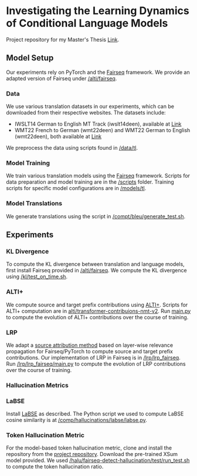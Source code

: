 # Investigating the Learning Dynamics of Conditional Language Models

Project repository for my Master's Thesis [Link](https://www.research-collection.ethz.ch/handle/20.500.11850/697969).

## Model Setup

Our experiments rely on PyTorch and the [Fairseq](https://github.com/facebookresearch/fairseq) framework. We provide an adapted version of Fairseq under [/alti/fairseq](/alti/fairseq).

### Data

We use various translation datasets in our experiments, which can be downloaded from their respective websites. The datasets include:

- IWSLT14 German to English MT Track (iwslt14deen), available at [Link](https://wit3.fbk.eu/2014-01)
- WMT22 French to German (wmt22deen) and WMT22 German to English (wmt22deen), both available at [Link](https://www.statmt.org/wmt22/translation-task.html)

We preprocess the data using scripts found in [/data/tl](/data/tl).

### Model Training

We train various translation models using the [Fairseq](https://github.com/facebookresearch/fairseq) framework. Scripts for data preparation and model training are in the [/scripts](/scripts) folder. Training scripts for specific model configurations are in [/models/tl](/models/tl).

### Model Translations

We generate translations using the script in [/compt/bleu/generate_test.sh](/compt/bleu/generate_test.sh).

## Experiments

### KL Divergence

To compute the KL divergence between translation and language models, first install Fairseq provided in [/alti/fairseq](/alti/fairseq). We compute the KL divergence using [/kl/test_on_time.sh](/kl/test_on_time.sh).

### ALTI+

We compute source and target prefix contributions using [ALTI+](https://github.com/mt-upc/transformer-contributions-nmt). Scripts for ALTI+ computation are in [alti/transformer-contribuions-nmt-v2](/alti/transformer-contribuions-nmt-v2). Run [main.py](/alti/transformer-contribuions-nmt-v2/main.py) to compute the evolution of ALTI+ contributions over the course of training.

### LRP

We adapt a [source attribution method](https://github.com/lena-voita/the-story-of-heads) based on layer-wise relevance propagation for Fairseq/PyTorch to compute source and target prefix contributions. Our implementation of LRP in Fairseq is in [/lrp/lrp_fairseq](/lrp/lrp_fairseq). Run [/lrp/lrp_fairseq/main.py](/lrp/lrp_fairseq/main.py) to compute the evolution of LRP contributions over the course of training.

### Hallucination Metrics

### LaBSE

Install [LaBSE](https://huggingface.co/sentence-transformers/LaBSE) as described. The Python script we used to compute LaBSE cosine similarity is at [/comp/hallucinations/labse/labse.py](/comp/hallucinations/labse/labse.py).

### Token Hallucination Metric

For the model-based token hallucination metric, clone and install the repository from the [project repository](https://github.com/violet-zct/fairseq-detect-hallucination). Download the pre-trained XSum model provided. We used [/halu/fairseq-detect-hallucination/test/run_test.sh](/halu/fairseq-detect-hallucination/test/run_test.sh) to compute the token hallucination ratio.
